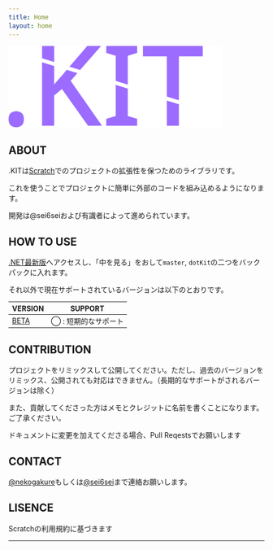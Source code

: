 ```yaml
---
title: Home
layout: home
---
```

![icon](assets/img/icon.svg)
## ABOUT
.KITは[Scratch](https://scratch.mit.edu)でのプロジェクトの拡張性を保つためのライブラリです。

これを使うことでプロジェクトに簡単に外部のコードを組み込めるようになります。

開発は@sei6seiおよび有識者によって進められています。

## HOW TO USE
[.NET最新版](https://scratch.mit.edu/projects/1128886666/)へアクセスし、「中を見る」をおして`master`, `dotKit`の二つをバックパックに入れます。

それ以外で現在サポートされているバージョンは以下のとおりです。

| VERSION | SUPPORT |
| ------- | ------- |
|   [BETA](https://scratch.mit.edu/projects/1128886666/)  | ◯ : 短期的なサポート |

## CONTRIBUTION
プロジェクトをリミックスして公開してください。ただし、過去のバージョンをリミックス、公開されても対応はできません。（長期的なサポートがされるバージョンは除く）

また、貢献してくださった方はメモとクレジットに名前を書くことになります。ご了承ください。

ドキュメントに変更を加えてくださる場合、Pull Reqestsでお願いします

## CONTACT
[@nekogakure](https://scratch.mit.edu/users/nekogakure/)もしくは[@sei6sei](https://scratch.mit.edu/users/sei6sei/)まで連絡お願いします。

## LISENCE
Scratchの利用規約に基づきます

----

[^1]: [It can take up to 10 minutes for changes to your site to publish after you push the changes to GitHub](https://docs.github.com/en/pages/setting-up-a-github-pages-site-with-jekyll/creating-a-github-pages-site-with-jekyll#creating-your-site).

[GitHub Pages]: https://docs.github.com/en/pages
[Jekyll]: https://jekyllrb.com
[GitHub Pages / Actions workflow]: https://github.blog/changelog/2022-07-27-github-pages-custom-github-actions-workflows-beta/
